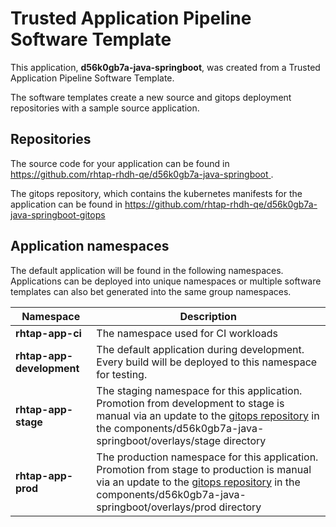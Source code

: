 # Trusted Application Pipeline Software Template

This application, **d56k0gb7a-java-springboot**, was created from a Trusted Application Pipeline Software Template.

The software templates create a new source and gitops deployment repositories with a sample source application. 

## Repositories

The source code for your application can be found in [https://github.com/rhtap-rhdh-qe/d56k0gb7a-java-springboot ](https://github.com/rhtap-rhdh-qe/d56k0gb7a-java-springboot ).
 
The gitops repository, which contains the kubernetes manifests for the application can be found in 
[https://github.com/rhtap-rhdh-qe/d56k0gb7a-java-springboot-gitops ](https://github.com/rhtap-rhdh-qe/d56k0gb7a-java-springboot-gitops ) 

## Application namespaces 

The default application will be found in the following namespaces. Applications can be deployed into unique namespaces or multiple software templates can also bet generated into the same group namespaces.  

|  Namespace   |  Description   |  
| -------- | -------- |
| **rhtap-app-ci** | The namespace used for CI workloads |
| **rhtap-app-development** | The default application during development. Every build will be deployed to this namespace for testing. |
| **rhtap-app-stage** | The staging namespace for this application. Promotion from development to stage is manual via an update to the [gitops repository](https://github.com/rhtap-rhdh-qe/d56k0gb7a-java-springboot-gitops ) in the components/d56k0gb7a-java-springboot/overlays/stage directory |
| **rhtap-app-prod** | The production namespace for this application. Promotion from stage to production is manual via an update to the [gitops repository](https://github.com/rhtap-rhdh-qe/d56k0gb7a-java-springboot-gitops ) in the components/d56k0gb7a-java-springboot/overlays/prod directory |